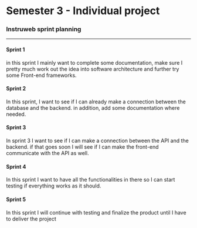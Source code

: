 # Semester 3 - Individual project
### Instruweb sprint planning
___

#### Sprint 1
in this sprint I mainly want to complete some documentation, make sure I pretty much work out the idea into software architecture and further try some Front-end frameworks.  

#### Sprint 2
In this sprint, I want to see if I can already make a connection between the database and the backend. in addition, add some documentation where needed.  

#### Sprint 3
In sprint 3 I want to see if I can make a connection between the API and the backend. if that goes soon I will see if I can make the front-end communicate with the API as well.  

#### Sprint 4
In this sprint I want to have all the functionalities in there so I can start testing if everything works as it should.  

#### Sprint 5
In this sprint I will continue with testing and finalize the product until I have to deliver the project